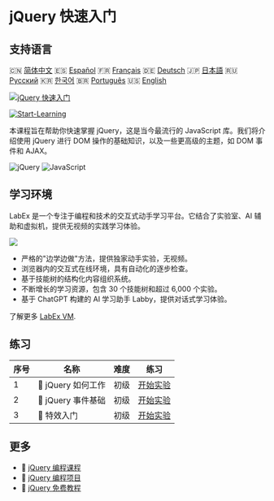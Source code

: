 # jQuery 快速入门

## 支持语言

🇨🇳 [简体中文](README_zh.md) 🇪🇸 [Español](README_es.md) 🇫🇷 [Français](README_fr.md) 🇩🇪 [Deutsch](README_de.md) 🇯🇵 [日本語](README_ja.md) 🇷🇺 [Русский](README_ru.md) 🇰🇷 [한국어](README_ko.md) 🇧🇷 [Português](README_pt.md) 🇺🇸 [English](README.md) 

[![jQuery 快速入门](https://cover-creator.labex.io/quick-start-with-jquery.png?lang=zh)](https://labex.io/zh/courses/quick-start-with-jquery)

[![Start-Learning](https://img.shields.io/badge/Start-Learning-whitesmoke?style=for-the-badge)](https://labex.io/zh/courses/quick-start-with-jquery)

本课程旨在帮助你快速掌握 jQuery，这是当今最流行的 JavaScript 库。我们将介绍使用 jQuery 进行 DOM 操作的基础知识，以及一些更高级的主题，如 DOM 事件和 AJAX。

![jQuery](https://img.shields.io/badge/jQuery-whitesmoke?style=for-the-badge&logo=jquery)
![JavaScript](https://img.shields.io/badge/JavaScript-whitesmoke?style=for-the-badge&logo=javascript)


## 学习环境

LabEx 是一个专注于编程和技术的交互式动手学习平台。它结合了实验室、AI 辅助和虚拟机，提供无视频的实践学习体验。

![](https://tutorial-screenshot.getvm.io/images/vm-1725247253.png)

- 严格的"边学边做"方法，提供独家动手实验，无视频。
- 浏览器内的交互式在线环境，具有自动化的逐步检查。
- 基于技能树的结构化内容组织系统。
- 不断增长的学习资源，包含 30 个技能树和超过 6,000 个实验。
- 基于 ChatGPT 构建的 AI 学习助手 Labby，提供对话式学习体验。

了解更多 [LabEx VM](https://support.labex.io/using-labex/virtual-machine).

## 练习

|   序号 | 名称               | 难度   | 练习                                                                                                       |
|--------|--------------------|--------|------------------------------------------------------------------------------------------------------------|
|      1 | 📖 jQuery 如何工作 | 初级   | <a target='_blank' href='https://labex.io/zh/tutorials/jquery-how-jquery-works-153752'>开始实验</a>        |
|      2 | 📖 jQuery 事件基础 | 初级   | <a target='_blank' href='https://labex.io/zh/tutorials/jquery-jquery-event-basics-153789'>开始实验</a>     |
|      3 | 📖 特效入门        | 初级   | <a target='_blank' href='https://labex.io/zh/tutorials/jquery-introduction-to-effects-153791'>开始实验</a> |

## 更多

- 🔗 [jQuery 编程课程](https://github.com/labex-labs/awesome-programming-courses)
- 🔗 [jQuery 编程项目](https://github.com/labex-labs/awesome-programming-projects)
- 🔗 [jQuery 免费教程](https://github.com/labex-labs/jquery-free-tutorials)

